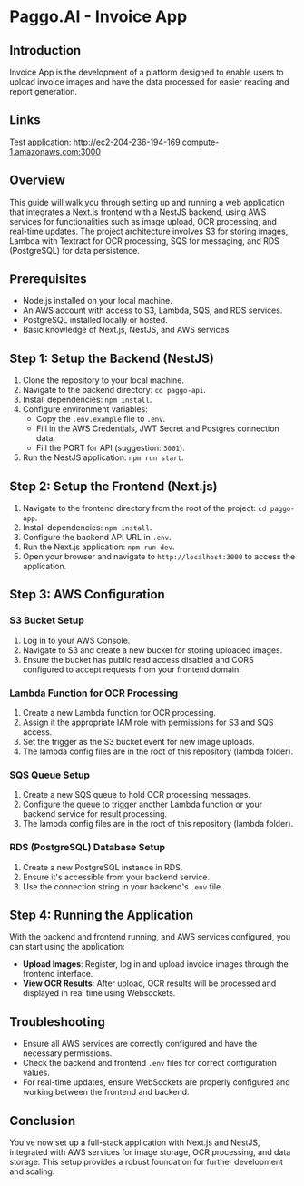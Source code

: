 # Paggo.AI - Invoice App

## Introduction

Invoice App is the development of a platform designed to enable users to upload invoice images and have the data processed for easier reading and report generation.

## Links

Test application: http://ec2-204-236-194-169.compute-1.amazonaws.com:3000

## Overview

This guide will walk you through setting up and running a web application that integrates a Next.js frontend with a NestJS backend, using AWS services for functionalities such as image upload, OCR processing, and real-time updates. The project architecture involves S3 for storing images, Lambda with Textract for OCR processing, SQS for messaging, and RDS (PostgreSQL) for data persistence.

## Prerequisites

- Node.js installed on your local machine.
- An AWS account with access to S3, Lambda, SQS, and RDS services.
- PostgreSQL installed locally or hosted.
- Basic knowledge of Next.js, NestJS, and AWS services.

## Step 1: Setup the Backend (NestJS)

1. Clone the repository to your local machine.
2. Navigate to the backend directory: `cd paggo-api`.
3. Install dependencies: `npm install`.
4. Configure environment variables:
   - Copy the `.env.example` file to `.env`.
   - Fill in the AWS Credentials, JWT Secret and Postgres connection data.
   - Fill the PORT for API (suggestion: `3001`).
5. Run the NestJS application: `npm run start`.

## Step 2: Setup the Frontend (Next.js)

1. Navigate to the frontend directory from the root of the project: `cd paggo-app`.
2. Install dependencies: `npm install`.
3. Configure the backend API URL in `.env`.
4. Run the Next.js application: `npm run dev`.
5. Open your browser and navigate to `http://localhost:3000` to access the application.

## Step 3: AWS Configuration

### S3 Bucket Setup

1. Log in to your AWS Console.
2. Navigate to S3 and create a new bucket for storing uploaded images.
3. Ensure the bucket has public read access disabled and CORS configured to accept requests from your frontend domain.

### Lambda Function for OCR Processing

1. Create a new Lambda function for OCR processing.
2. Assign it the appropriate IAM role with permissions for S3 and SQS access.
3. Set the trigger as the S3 bucket event for new image uploads.
4. The lambda config files are in the root of this repository (lambda folder).

### SQS Queue Setup

1. Create a new SQS queue to hold OCR processing messages.
2. Configure the queue to trigger another Lambda function or your backend service for result processing.
3. The lambda config files are in the root of this repository (lambda folder).

### RDS (PostgreSQL) Database Setup

1. Create a new PostgreSQL instance in RDS.
2. Ensure it's accessible from your backend service.
3. Use the connection string in your backend's `.env` file.

## Step 4: Running the Application

With the backend and frontend running, and AWS services configured, you can start using the application:

- **Upload Images**: Register, log in and upload invoice images through the frontend interface.
- **View OCR Results**: After upload, OCR results will be processed and displayed in real time using Websockets.

## Troubleshooting

- Ensure all AWS services are correctly configured and have the necessary permissions.
- Check the backend and frontend `.env` files for correct configuration values.
- For real-time updates, ensure WebSockets are properly configured and working between the frontend and backend.

## Conclusion

You've now set up a full-stack application with Next.js and NestJS, integrated with AWS services for image storage, OCR processing, and data storage. This setup provides a robust foundation for further development and scaling.